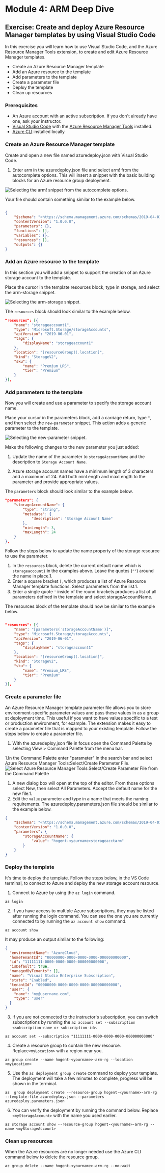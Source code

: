# Module 4: ARM Deep Dive

## Exercise: Create and deploy Azure Resource Manager templates by using Visual Studio Code

In this exercise you will learn how to use Visual Studio Code, and the Azure Resource Manager Tools extension, to create and edit Azure Resource Manager templates.

- Create an Azure Resource Manager template
- Add an Azure resource to the template
- Add parameters to the template
- Create a parameter file
- Deploy the template
- Clean up resources

### Prerequisites

- An Azure account with an active subscription. If you don't already have one, ask your instructor.
- [Visual Studio Code](https://code.visualstudio.com/) with the [Azure Resource Manager Tools](https://marketplace.visualstudio.com/items?itemName=msazurermtools.azurerm-vscode-tools) installed.
- [Azure CLI](https://docs.microsoft.com/en-us/cli/azure/) installed locally

### Create an Azure Resource Manager template

Create and open a new file named azuredeploy.json with Visual Studio Code.

1. Enter arm in the azuredeploy.json file and select arm! from the autocomplete options. This will insert a snippet with the basic building blocks for an Azure resource group deployment.

![Selecting the arm! snippet from the autocomplete options.](img/m41.png)

Your file should contain something similar to the example below.

```JSON

{
    "$schema": "<https://schema.management.azure.com/schemas/2019-04-01/deploymentTemplate.json>#",
    "contentVersion": "1.0.0.0",
    "parameters": {},
    "functions": [],
    "variables": {},
    "resources": [],
    "outputs": {}
}
```

### Add an Azure resource to the template

In this section you will add a snippet to support the creation of an Azure storage account to the template.

Place the cursor in the template resources block, type in storage, and select the arm-storage snippet.

![Selecting the arm-storage snippet](img/m42.png).

The ```resources``` block should look similar to the example below.

```JSON
"resources": [{
    "name": "storageaccount1",
    "type": "Microsoft.Storage/storageAccounts",
    "apiVersion": "2019-06-01",
    "tags": {
        "displayName": "storageaccount1"
    },
    "location": "[resourceGroup().location]",
    "kind": "StorageV2",
    "sku": {
        "name": "Premium_LRS",
        "tier": "Premium"
    }
}],
```

### Add parameters to the template

Now you will create and use a parameter to specify the storage account name.

Place your cursor in the parameters block, add a carriage return, type ```"```, and then select the ```new-parameter``` snippet. This action adds a generic parameter to the template.

![Selecting the new-parameter snippet.](img/m43.png)

Make the following changes to the new parameter you just added:

1. Update the name of the parameter to ```storageAccountName``` and the description to ```Storage Account Name```.

1. Azure storage account names have a minimum length of 3 characters and a maximum of 24. Add both minLength and maxLength to the parameter and provide appropriate values.

The ```parameters``` block should look similar to the example below.

```JSON
"parameters": {
    "storageAccountName": {
        "type": "string",
        "metadata": {
            "description": "Storage Account Name"
        },
        "minLength": 3,
        "maxLength": 24
    }
},
```

Follow the steps below to update the name property of the storage resource to use the parameter.

1. In the ```resources``` block, delete the current default name which is ```storageaccount1``` in the examples above. Leave the quotes (```""```) around the name in place.1.
1. Enter a square bracket ```[```, which produces a list of Azure Resource Manager template functions. Select parameters from the list.1.
1. Enter a single quote ```'``` inside of the round brackets produces a list of all parameters defined in the template and select storageAccountName.

The resources block of the template should now be similar to the example below.

```JSON

"resources": [{
    "name": "[parameters('storageAccountName')]",
    "type": "Microsoft.Storage/storageAccounts",
    "apiVersion": "2019-06-01",
    "tags": {
        "displayName": "storageaccount1"
    },
    "location": "[resourceGroup().location]",
    "kind": "StorageV2",
    "sku": {
        "name": "Premium_LRS",
        "tier": "Premium"
    }
}],
```

### Create a parameter file

An Azure Resource Manager template parameter file allows you to store environment-specific parameter values and pass these values in as a group at deployment time. This useful if you want to have values specific to a test or production environment, for example. The extension makes it easy to create a parameter file that is mapped to your existing template. Follow the steps below to create a parameter file.

1. With the azuredeploy.json file in focus open the Command Palette by selecting View > Command Palette from the menu bar.

1.In the Command Palette enter "parameter" in the search bar and select Azure Resource Manager Tools:Select/Create Parameter File.
![Select Azure Resource Manager Tools:Select/Create Parameter File from the Command Palette](img/m44.png)

1. A new dialog box will open at the top of the editor. From those options select New, then select All Parameters. Accept the default name for the new file.1.
1. Edit the ```value``` parameter and type in a name that meets the naming requirements. The azuredeploy.parameters.json file should be similar to the example below.

```JSON
{
    "$schema": "<https://schema.management.azure.com/schemas/2019-04-01/deploymentParameters.json>#",
    "contentVersion": "1.0.0.0",
    "parameters": {
        "storageAccountName": {
            "value": "hogent-<yourname>storageacctarm"
        }
    }
}
```

### Deploy the template

It's time to deploy the template. Follow the steps below, in the VS Code terminal, to connect to Azure and deploy the new storage account resource.

1. Connect to Azure by using the ```az login``` command.

```shell
az login
```

2. If you have access to multiple Azure subscriptions, they may be listed after running the login command. You can see the one you are currently connected to by running the ```az account show``` command.

```shell
az account show
```

It may produce an output similar to the following:

```json
{
  "environmentName": "AzureCloud",
  "homeTenantId": "00000000-0000-0000-0000-000000000000",
  "id": "11111111-0000-0000-0000-000000000000",
  "isDefault": true,
  "managedByTenants": [],
  "name": "Visual Studio Enterprise Subscription",
  "state": "Enabled",
  "tenantId": "00000000-0000-0000-0000-000000000000",
  "user": {
    "name": "my@username.com",
    "type": "user"
  }
}
```

3. If you are not connected to the instructor's subscription, you can switch subscriptions by running the ```az account set --subscription <subscription-name or subscription-id>```.

```shell
az account set --subscription "11111111-0000-0000-0000-000000000000"
```

4. Create a resource group to contain the new resource. Replace```<myLocation>``` with a region near you.

```shell
az group create --name hogent-<yourname>-arm-rg --location <myLocation>
```

5. Use the ```az deployment group create``` command to deploy your template. The deployment will take a few minutes to complete, progress will be shown in the terminal.

```shell
az  group deployment create --resource-group hogent-<yourname>-arm-rg --template-file azuredeploy.json --parameters azuredeploy.parameters.json
```

6. You can verify the deployment by running the command below. Replace ```<myStorageAccount>``` with the name you used earlier.

```shell
az storage account show --resource-group hogent-<yourname>-arm-rg --name <myStorageAccount>
```

### Clean up resources

When the Azure resources are no longer needed use the Azure CLI command below to delete the resource group.

```shell
az group delete --name hogent-<yourname>-arm-rg --no-wait
```
